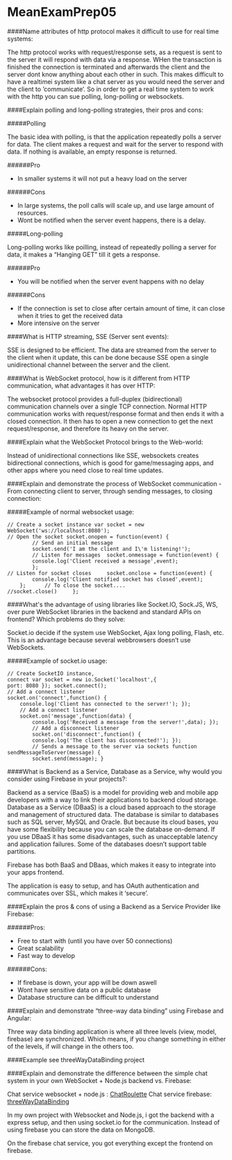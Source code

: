 # MeanExamPrep05


####Name attributes of http protocol makes it difficult to use for real time systems:

The http protocol works with request/response sets, as a request is sent to the server it will respond with data via a response. 
WHen the transaction is finished the connection is terminated and afterwards the client and the server dont know anything about each other 
in such. This makes difficult to have a realtimei system like a chat server as you would need the server and the client to ’communicate’. 
So in order to get a real time system to work with the http you can sue polling, long-polling or websockets.

####Explain polling and long-polling strategies, their pros and cons:

#####Polling

The basic idea with polling, is that the application repeatedly polls a server for data. The client makes a request and wait for the server to respond with data. If nothing is available, an empty response is returned. 

######Pro
- In smaller systems it will not put a heavy load on the server

######Cons
-	In large systems, the poll calls will scale up, and use large amount of resources.
-	Wont be notified when the server event happens, there is a delay.


#####Long-polling

Long-polling works like poilling, instead of repeatedly polling a server for data, it makes a “Hanging GET” till it gets a response. 

######Pro
-	You will be notified when the server event happens with no delay

######Cons
-	If the connection is set to close after certain amount of time, it can close when it tries to get the received data
-	More intensive on the server


 
####What is HTTP streaming, SSE (Server sent events):

SSE is designed to be efficient. The data are streamed from the server to the client when it update, this can be done because SSE open a single unidirectional channel between the server and the client.

####What is WebSocket protocol, how is it different from HTTP communication, what advantages it has over HTTP:

The websocket protocol provides a full-duplex (bidirectional) communication channels over a single TCP connection. Normal HTTP communication works with request/response format and then ends it with a closed connection. It then has to open a new connection to get the next request/response, and therefore its heavy on the server.

####Explain what the WebSocket Protocol brings to the Web-world:

Instead of unidirectional connections like SSE, websockets creates bidirectional connections, which is good for game/messaging apps, and other apps where you need close to real time updates.

####Explain and demonstrate the process of WebSocket communication - From connecting client to server, through sending messages, to closing connection:

#####Example of normal websocket usage:
```
// Create a socket instance var socket = new WebSocket('ws://localhost:8080');
// Open the socket socket.onopen = function(event) {
 	 	// Send an initial message 	
		socket.send('I am the client and I\'m listening!');
 	 	// Listen for messages 	socket.onmessage = function(event) {
 		console.log('Client received a message',event);
	 	}; 	 	
// Listen for socket closes 	socket.onclose = function(event) { 
		console.log('Client notified socket has closed',event);
 	}; 	 	// To close the socket.... 	
//socket.close() 	 };
```
 
####What's the advantage of using libraries like Socket.IO, Sock.JS, WS, over pure WebSocket libraries in the backend and standard APIs on frontend? Which problems do they solve:

Socket.io decide if the system use WebSocket, Ajax long polling, Flash, etc.
This is an advantage because several webbrowsers doesn’t use WebSockets.

#####Example of socket.io usage:
```
// Create SocketIO instance,
connect var socket = new io.Socket('localhost',{ 	
port: 8080 }); socket.connect();
// Add a connect listener 
socket.on('connect',function() {
	console.log('Client has connected to the server!'); }); 
	// Add a connect listener 
	socket.on('message',function(data) { 	
		console.log('Received a message from the server!',data); }); 
		// Add a disconnect listener 
		socket.on('disconnect',function() { 
		console.log('The client has disconnected!'); });
		// Sends a message to the server via sockets function sendMessageToServer(message) {
		socket.send(message); }
```

####What is Backend as a Service, Database as a Service, why would you consider using Firebase in your projects?:

Backend as a service (BaaS) is a model for providing web and mobile app developers with a way to link their applications to backend cloud storage. 
Database as a Service (DBaaS) is a cloud based approach to the storage and management of structured data. The database is similar to databases such as SQL server, MySQL and Oracle. But because its cloud bases, you have some flexibility because you can scale the database on-demand. If you use DBaaS it has some disadvantages, such as unacceptable latency and application failures. Some of the databases doesn’t support table partitions.

Firebase has both BaaS and DBaas, which makes it easy to integrate into your apps frontend.

The application is easy to setup, and has OAuth authentication and communicates over SSL, which makes it ‘secure’.

####Explain the pros & cons of using a Backend as a Service Provider like Firebase:

######Pros:
-	Free to start with (until you have over 50 connections)
-	Great scalability
-	Fast way to develop

######Cons:
-	If firebase is down, your app will be down aswell
-	Wont have sensitive data on a public database
-	Database structure can be difficult to understand

 
####Explain and demonstrate “three-way data binding” using Firebase and Angular:

Three way data binding application is where all three levels (view, model, firebase) are synchronized. Which means, if you change something in either of the levels, if will change in the others too.

####Example see threeWayDataBinding project

####Explain and demonstrate the difference between the simple chat system in your own WebSocket + Node.js backend vs. Firebase:

Chat service websocket + node.js : [ChatRoulette](https://github.com/Asnorrason/MeanExamPrep05/tree/master/ChatRoulette)
Chat service firebase: [threeWayDataBinding](https://github.com/Asnorrason/MeanExamPrep05/tree/master/threeWayDataBinding)

In my own project with Websocket and Node.js, i got the backend with a express setup, and then using socket.io for the communication. Instead of using firebase you can store the data on MongoDB.

On the firebase chat service, you got everything except the frontend on firebase.
